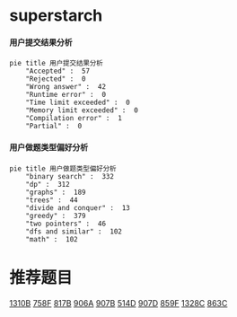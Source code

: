 # superstarch

<!-- tabs:start -->



#### **用户提交结果分析**

```mermaid
pie title 用户提交结果分析
    "Accepted" :  57
    "Rejected" :  0
    "Wrong answer" :  42
    "Runtime error" :  0
    "Time limit exceeded" :  0
    "Memory limit exceeded" :  0
    "Compilation error" :  1
    "Partial" :  0
```

#### **用户做题类型偏好分析**

```mermaid
pie title 用户做题类型偏好分析
    "binary search" :  332
    "dp" :  312
    "graphs" :  189
    "trees" :  44
    "divide and conquer" :  13
    "greedy" :  379
    "two pointers" :  46
    "dfs and similar" :  102
    "math" :  102
```



<!-- tabs:end -->
# 推荐题目
[1310B](https://codeforces.com/contest/1310/problem/B)
[758F](https://codeforces.com/contest/758/problem/F)
[817B](https://codeforces.com/contest/817/problem/B)
[906A](https://codeforces.com/contest/906/problem/A)
[907B](https://codeforces.com/contest/907/problem/B)
[514D](https://codeforces.com/contest/514/problem/D)
[907D](https://codeforces.com/contest/907/problem/D)
[859F](https://codeforces.com/contest/859/problem/F)
[1328C](https://codeforces.com/contest/1328/problem/C)
[863C](https://codeforces.com/contest/863/problem/C)

